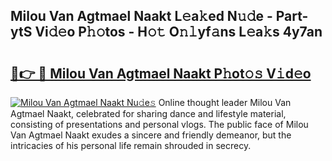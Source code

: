 ## Milou Van Agtmael Naakt L𝚎a𝚔ed N𝚞𝚍e - Part-ytS Vi𝚍𝚎o P𝚑𝚘tos - H𝚘𝚝 O𝚗𝚕yf𝚊ns L𝚎a𝚔s 4y7an

# <h2><a href="http://kfelwl.oniu.top/?m=Milou+Van+Agtmael+Naakt">🔗👉 🔴 Milou Van Agtmael Naakt P𝚑ot𝚘𝚜 V𝚒d𝚎o</a></h2>

[![Milou Van Agtmael Naakt Nu𝚍e𝚜](https://i.imgur.com/0qMVB7G.gif)](http://kfelwl.oniu.top/?m=Milou+Van+Agtmael+Naakt)
Online thought leader Milou Van Agtmael Naakt, celebrated for sharing dance and lifestyle material, consisting of presentations and personal vlogs. The public face of Milou Van Agtmael Naakt exudes a sincere and friendly demeanor, but the intricacies of his personal life remain shrouded in secrecy.  
